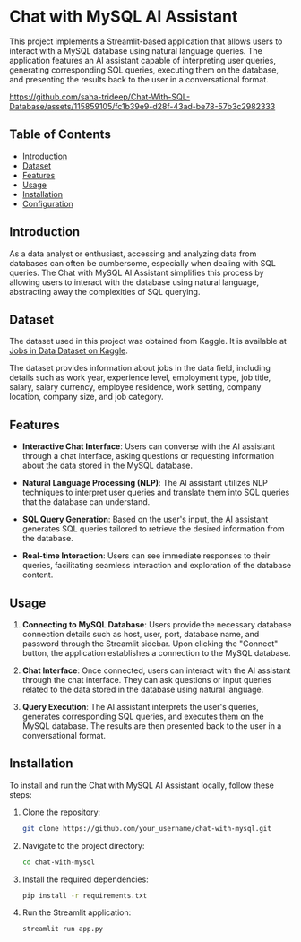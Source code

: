 # Chat with MySQL AI Assistant

This project implements a Streamlit-based application that allows users to interact with a MySQL database using natural language queries. The application features an AI assistant capable of interpreting user queries, generating corresponding SQL queries, executing them on the database, and presenting the results back to the user in a conversational format.

https://github.com/saha-trideep/Chat-With-SQL-Database/assets/115859105/fc1b39e9-d28f-43ad-be78-57b3c2982333

## Table of Contents

- [Introduction](#introduction)
- [Dataset](#dataset)
- [Features](#features)
- [Usage](#usage)
- [Installation](#installation)
- [Configuration](#configuration)

## Introduction

As a data analyst or enthusiast, accessing and analyzing data from databases can often be cumbersome, especially when dealing with SQL queries. The Chat with MySQL AI Assistant simplifies this process by allowing users to interact with the database using natural language, abstracting away the complexities of SQL querying.


## Dataset

The dataset used in this project was obtained from Kaggle. It is available at [Jobs in Data Dataset on Kaggle](https://www.kaggle.com/datasets/hummaamqaasim/jobs-in-data/data).

The dataset provides information about jobs in the data field, including details such as work year, experience level, employment type, job title, salary, salary currency, employee residence, work setting, company location, company size, and job category.


## Features

- **Interactive Chat Interface**: Users can converse with the AI assistant through a chat interface, asking questions or requesting information about the data stored in the MySQL database.
  
- **Natural Language Processing (NLP)**: The AI assistant utilizes NLP techniques to interpret user queries and translate them into SQL queries that the database can understand.

- **SQL Query Generation**: Based on the user's input, the AI assistant generates SQL queries tailored to retrieve the desired information from the database.

- **Real-time Interaction**: Users can see immediate responses to their queries, facilitating seamless interaction and exploration of the database content.

## Usage

1. **Connecting to MySQL Database**: Users provide the necessary database connection details such as host, user, port, database name, and password through the Streamlit sidebar. Upon clicking the "Connect" button, the application establishes a connection to the MySQL database.

2. **Chat Interface**: Once connected, users can interact with the AI assistant through the chat interface. They can ask questions or input queries related to the data stored in the database using natural language.

3. **Query Execution**: The AI assistant interprets the user's queries, generates corresponding SQL queries, and executes them on the MySQL database. The results are then presented back to the user in a conversational format.

## Installation

To install and run the Chat with MySQL AI Assistant locally, follow these steps:

1. Clone the repository:
   ```bash
   git clone https://github.com/your_username/chat-with-mysql.git

2. Navigate to the project directory:
   ```bash
   cd chat-with-mysql
   
3. Install the required dependencies:
   ```bash
   pip install -r requirements.txt
   
4. Run the Streamlit application:
   ```bash
   streamlit run app.py
   ```




